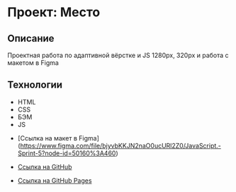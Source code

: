 # Проект: Место
## Описание
Проектная работа по  адаптивной вёрстке и JS 1280px, 320px и работа с макетом в Figma

## Технологии

- HTML
- CSS
- БЭМ
- JS


* [Ссылка на макет в Figma] (https://www.figma.com/file/bjyvbKKJN2naO0ucURl2Z0/JavaScript.-Sprint-5?node-id=50160%3A460)

* [Ссылка на GitHub](https://github.com/EkaterinaSinelshchikova/russian-travel)

* [Ссылка на GitHub Pages](https://ekaterinasinelshchikova.github.io/mesto/)
